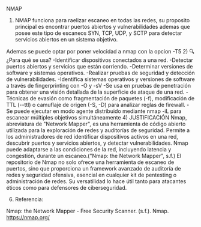 NMAP
1) NMAP funciona para raelizar escaneo en todas las redes, su proposito principal es encontrar puertos abiertos y vulnerabilidades ademas que posee este tipo de escaneos SYN, TCP, UDP, y SCTP para detectar servicios abiertos en un sistema objetivo.

Ademas se puede optar por poner velocidad a nmap con la opcion -T5
2) 🔍 ¿Para qué se usa?
-Identificar dispositivos conectados a una red.
-Detectar puertos abiertos y servicios que están corriendo.
-Determinar versiones de software y sistemas operativos.
-Realizar pruebas de seguridad y detección de vulnerabilidades.
-Identifica sistemas operativos y versiones de software a través de fingerprinting con -O y -sV
-Se usa en pruebas de penetración para obtener una visión detallada de la superficie de ataque de una red.
-Técnicas de evasión como fragmentación de paquetes (-f), modificación de TTL (--ttl) o camuflaje de origen (-S, -D) para analizar reglas de firewall.
-Se puede ejecutar en modo agente distribuido mediante nmap -iL para escanear múltiples objetivos simultáneamente
4) JUSTIFICACIÓN
Nmap, abreviatura de "Network Mapper", es una herramienta de código abierto utilizada para la exploración de redes y auditorías de seguridad. Permite a los administradores de red identificar dispositivos activos en una red, descubrir puertos y servicios abiertos, y detectar vulnerabilidades. Nmap puede adaptarse a las condiciones de la red, incluyendo latencia y congestión, durante un escaneo.("Nmap: the Network Mapper", s.f.)
El repositorio de Nmap no solo ofrece una herramienta de escaneo de puertos, sino que proporciona un framework avanzado de auditoría de redes y seguridad ofensiva, esencial en cualquier kit de pentesting o administración de redes. Su versatilidad lo hace útil tanto para atacantes éticos como para defensores de ciberseguridad.

6) Referencia:

Nmap: the Network Mapper - Free Security Scanner. (s.f.). Nmap. https://nmap.org/

